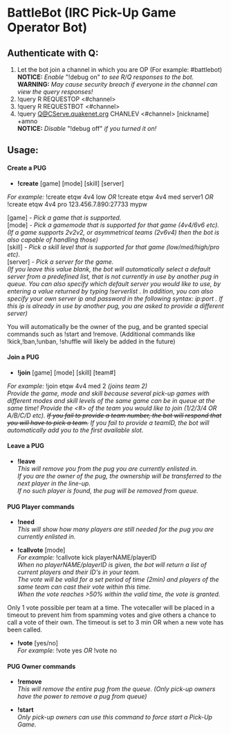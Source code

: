 # BattleBot (IRC Pick-Up Game Operator Bot)

## Authenticate with Q:  
1. Let the bot join a channel in which you are OP (For example: #battlebot)  
<b>NOTICE:</b> <i>Enable </i>"!debug on"<i> to see R/Q responses to the bot.</i>     
<b>WARNING:</b> <i>May cause security breach if everyone in the channel can view the query responses!</i>  
2. !query R REQUESTOP <#channel>  
3. !query R REQUESTBOT <#channel>  
4. !query Q@CServe.quakenet.org CHANLEV <#channel> [nickname] +amno  
<b>NOTICE:</b> <i>Disable </i>"!debug off"<i> if you turned it on!</i>  
   
## Usage:   
#### Create a PUG  
- <b>!create</b> [game] [mode] [skill] [server]

<i>For example:</i> !create etqw 4v4 low <i>OR</i> !create etqw 4v4 med server1 <i>OR</i> !create etqw 4v4 pro 123.456.7.890:27733 mypw

[game] - <i>Pick a game that is supported.</i>  
[mode] - <i>Pick a gamemode that is supported for that game (4v4/6v6 etc).</i>  
<i>(If a game supports 2v2v2, or asymmetrical teams (2v6v4) then the bot is also capable of handling those)</i>  
[skill] - <i>Pick a skill level that is supported for that game (low/med/high/pro etc).</i>  
[server] - <i>Pick a server for the game.</i>   
<i>(If you leave this value blank, the bot will automatically select a default server from a predefined list, that is not currently in use by another pug in queue. You can also specify which default server you would like to use, by entering a value returned by typing !serverlist . In addition, you can also specify your own server ip and password in the following syntax: ip:port . If this ip is already in use by another pug, you are asked to provide a different server)</i>    
  
You will automatically be the owner of the pug, and be granted special commands such as !start and !remove. (Additional commands like !kick,!ban,!unban, !shuffle will likely be added in the future)  
    
    
#### Join a PUG  
- <b>!join</b> [game] [mode] [skill] [team#]

<i>For example:</i> !join etqw 4v4 med 2 <i>(joins team 2)</i>   
<i>Provide the game, mode and skill because several pick-up games with different modes and skill levels of the same game can be in queue at the same time! Provide the <#> of the team you would like to join (1/2/3/4 OR A/B/C/D etc). <s>If you fail to provide a team number, the bot will respond that you will have to pick a team.</s> If you fail to provide a teamID, the bot will automatically add you to the first available slot.</i>  
  
    
#### Leave a PUG  
- <b>!leave</b>  
<i>This will remove you from the pug you are currently enlisted in.   
If you are the owner of the pug, the ownership will be transferred to the next player in the line-up.   
If no such player is found, the pug will be removed from queue.</i>  
  
#### PUG Player commands  
- <b>!need</b>  
<i>This will show how many players are still needed for the pug you are currently enlisted in.</i>  
  
- <b>!callvote</b> [mode]  
<i>For example:</i> !callvote kick playerNAME/playerID  
<i>When no playerNAME/playerID is given, the bot will return a list of current players and their ID's in your team.  
The vote will be valid for a set period of time (2min) and players of the same team can cast their vote within this time.  
When the vote reaches >50% within the valid time, the vote is granted.</i>  
 
Only 1 vote possible per team at a time. The votecaller will be placed in a timeout to prevent him from spamming votes and give others a chance to call a vote of their own. The timeout is set to 3 min OR when a new vote has been called.
  
- <b>!vote</b> [yes/no]  
<i>For example:</i> !vote yes <i>OR</i> !vote no  
  
  
#### PUG Owner commands  
- <b>!remove</b>   
<i>This will remove the entire pug from the queue. (Only pick-up owners have the power to remove a pug from queue)</i>  
  
- <b>!start</b>  
<i>Only pick-up owners can use this command to force start a Pick-Up Game.</i>  
